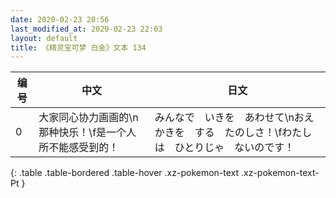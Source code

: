```yaml
---
date: 2020-02-23 20:56
last_modified_at: 2020-02-23 22:03
layout: default
title: 《精灵宝可梦 白金》文本 134
---
```

| 编号 | 中文 | 日文 |
| ---- | ---- | ---- |
| 0 | 大家同心协力画画的\n那种快乐！\f是一个人所不能感受到的！ | みんなで　いきを　あわせて\nおえかきを　する　たのしさ！\fわたしは　ひとりじゃ　ないのです！ |
{: .table .table-bordered .table-hover .xz-pokemon-text .xz-pokemon-text-Pt }